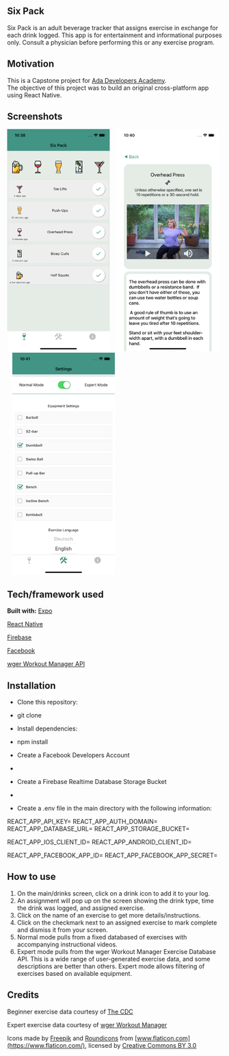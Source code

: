 ## Six Pack
Six Pack is an adult beverage tracker that assigns exercise in exchange for each drink logged.
This app is for entertainment and informational purposes only. 
Consult a physician before performing this or any exercise program.

## Motivation
This is a Capstone project for [Ada Developers Academy](https://www.adadevelopersacademy.org/).  
The objective of this project was to build an original cross-platform app using React Native.
 
## Screenshots

![Home Screen](/pushup-app/assets/images/screenshots/mainscreen.png?raw=true) &nbsp;&nbsp;  ![Exercise Details](/pushup-app/assets/images/screenshots/exercisescreen.png?raw=true) &nbsp;&nbsp;  ![Settings Screen](/pushup-app/assets/images/screenshots/settingsscreen.png?raw=true)

## Tech/framework used
<b>Built with:</b>
[Expo](https://expo.io/)

[React Native](https://facebook.github.io/react-native/)

[Firebase](https://firebase.google.com/)

[Facebook](https://developers.facebook.com/)

[wger Workout Manager API](https://wger.de)

## Installation
* Clone this repository:
- git clone 
* Install dependencies:
- npm install
* Create a Facebook Developers Account
-
* Create a Firebase Realtime Database Storage Bucket
-
* Create a .env file in the main directory with the following information:

REACT_APP_API_KEY=
REACT_APP_AUTH_DOMAIN=
REACT_APP_DATABASE_URL=
REACT_APP_STORAGE_BUCKET=

REACT_APP_IOS_CLIENT_ID=
REACT_APP_ANDROID_CLIENT_ID=

REACT_APP_FACEBOOK_APP_ID=
REACT_APP_FACEBOOK_APP_SECRET=

## How to use
1. On the main/drinks screen, click on a drink icon to add it to your log.
2. An assignment will pop up on the screen showing the drink type, time the drink was logged, and assigned exercise.
3. Click on the name of an exercise to get more details/instructions.
4. Click on the checkmark next to an assigned exercise to mark complete and dismiss it from your screen.
5. Normal mode pulls from a fixed databased of exercises with accompanying instructional videos.
6. Expert mode pulls from the wger Workout Manager Exercise Database API.  This is a wide range of user-generated exercise data, and some descriptions are better than others.  Expert mode allows filtering of exercises based on available equipment.

## Credits
Beginner exercise data courtesy of [The CDC](https://www.cdc.gov/physicalactivity/basics/videos/index.htm)

Expert exercise data courtesy of [wger Workout Manager](https://wger.de/en/)

Icons made by [Freepik](http://www.freepik.com/) and [Roundicons](https://www.roundicons.com/) from [www.flaticon.com](https://www.flaticon.com/), licensed by [Creative Commons BY 3.0](https://www.roundicons.com/)
